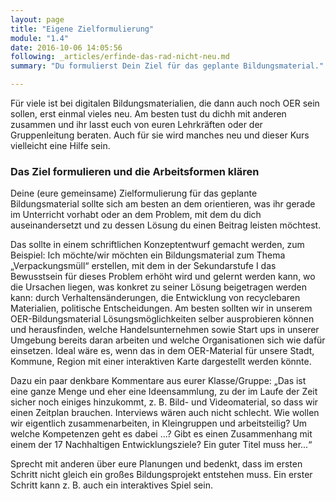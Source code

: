```yaml
---
layout: page
title: "Eigene Zielformulierung"
module: "1.4"
date: 2016-10-06 14:05:56
following: _articles/erfinde-das-rad-nicht-neu.md
summary: "Du formulierst Dein Ziel für das geplante Bildungsmaterial."

---
```


Für viele ist bei digitalen Bildungsmaterialien, die dann auch noch OER sein sollen, erst einmal vieles neu. Am besten tust du dichh mit anderen zusammen und ihr lasst euch von euren Lehrkräften oder der Gruppenleitung beraten. Auch für sie wird manches neu und dieser Kurs vielleicht eine Hilfe sein.

### Das Ziel formulieren und die Arbeitsformen klären

Deine (eure gemeinsame) Zielformulierung für das geplante Bildungsmaterial sollte sich am besten an dem orientieren, was ihr gerade im Unterricht vorhabt oder an dem Problem, mit dem du dich auseinandersetzt und zu dessen Lösung du einen Beitrag leisten möchtest.

Das sollte in einem schriftlichen Konzeptentwurf gemacht werden, zum Beispiel:
Ich möchte/wir möchten ein Bildungsmaterial zum Thema „Verpackungsmüll“ erstellen, mit dem in der Sekundarstufe I das Bewusstsein für dieses Problem erhöht wird und gelernt werden kann, wo die Ursachen liegen, was konkret zu seiner Lösung beigetragen werden kann: durch Verhaltensänderungen, die Entwicklung von recyclebaren Materialien, politische Entscheidungen. Am besten sollten wir in unserem OER-Bildungsmaterial Lösungsmöglichkeiten selber ausprobieren können und herausfinden, welche Handelsunternehmen sowie Start ups in unserer Umgebung bereits daran arbeiten und welche Organisationen sich wie dafür einsetzen. Ideal wäre es, wenn das in dem OER-Material für unsere Stadt, Kommune, Region mit einer interaktiven Karte dargestellt werden könnte.

Dazu ein paar denkbare Kommentare aus eurer Klasse/Gruppe: „Das ist eine ganze Menge und eher eine Ideensammlung, zu der im Laufe der Zeit sicher noch einiges hinzukommt, z. B. Bild- und Videomaterial, so dass wir einen Zeitplan brauchen. Interviews wären auch nicht schlecht. Wie wollen wir eigentlich zusammenarbeiten, in Kleingruppen und arbeitsteilig? Um welche Kompetenzen geht es dabei ...? Gibt es einen Zusammenhang mit einem der 17 Nachhaltigen Entwicklungsziele? Ein guter Titel muss her...“

Sprecht mit anderen über eure Planungen und bedenkt, dass im ersten Schritt nicht gleich ein großes Bildungsprojekt entstehen muss. Ein erster Schritt kann z. B. auch ein interaktives Spiel sein. 
